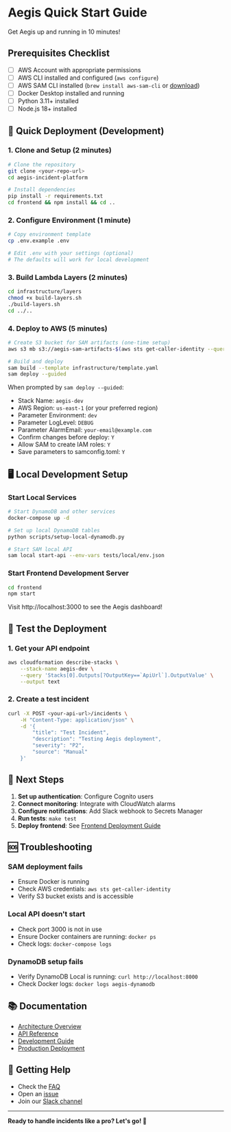 # Aegis Quick Start Guide

Get Aegis up and running in 10 minutes!

## Prerequisites Checklist

- [ ] AWS Account with appropriate permissions
- [ ] AWS CLI installed and configured (`aws configure`)
- [ ] AWS SAM CLI installed (`brew install aws-sam-cli` or [download](https://docs.aws.amazon.com/serverless-application-model/latest/developerguide/install-sam-cli.html))
- [ ] Docker Desktop installed and running
- [ ] Python 3.11+ installed
- [ ] Node.js 18+ installed

## 🚀 Quick Deployment (Development)

### 1. Clone and Setup (2 minutes)
```bash
# Clone the repository
git clone <your-repo-url>
cd aegis-incident-platform

# Install dependencies
pip install -r requirements.txt
cd frontend && npm install && cd ..
```

### 2. Configure Environment (1 minute)
```bash
# Copy environment template
cp .env.example .env

# Edit .env with your settings (optional)
# The defaults will work for local development
```

### 3. Build Lambda Layers (2 minutes)
```bash
cd infrastructure/layers
chmod +x build-layers.sh
./build-layers.sh
cd ../..
```

### 4. Deploy to AWS (5 minutes)
```bash
# Create S3 bucket for SAM artifacts (one-time setup)
aws s3 mb s3://aegis-sam-artifacts-$(aws sts get-caller-identity --query Account --output text)

# Build and deploy
sam build --template infrastructure/template.yaml
sam deploy --guided
```

When prompted by `sam deploy --guided`:
- Stack Name: `aegis-dev`
- AWS Region: `us-east-1` (or your preferred region)
- Parameter Environment: `dev`
- Parameter LogLevel: `DEBUG`
- Parameter AlarmEmail: `your-email@example.com`
- Confirm changes before deploy: `Y`
- Allow SAM to create IAM roles: `Y`
- Save parameters to samconfig.toml: `Y`

## 🖥️ Local Development Setup

### Start Local Services
```bash
# Start DynamoDB and other services
docker-compose up -d

# Set up local DynamoDB tables
python scripts/setup-local-dynamodb.py

# Start SAM local API
sam local start-api --env-vars tests/local/env.json
```

### Start Frontend Development Server
```bash
cd frontend
npm start
```

Visit http://localhost:3000 to see the Aegis dashboard!

## 📝 Test the Deployment

### 1. Get your API endpoint
```bash
aws cloudformation describe-stacks \
    --stack-name aegis-dev \
    --query 'Stacks[0].Outputs[?OutputKey==`ApiUrl`].OutputValue' \
    --output text
```

### 2. Create a test incident
```bash
curl -X POST <your-api-url>/incidents \
    -H "Content-Type: application/json" \
    -d '{
        "title": "Test Incident",
        "description": "Testing Aegis deployment",
        "severity": "P2",
        "source": "Manual"
    }'
```

## 🎯 Next Steps

1. **Set up authentication**: Configure Cognito users
2. **Connect monitoring**: Integrate with CloudWatch alarms
3. **Configure notifications**: Add Slack webhook to Secrets Manager
4. **Run tests**: `make test`
5. **Deploy frontend**: See [Frontend Deployment Guide](docs/deployment/frontend.md)

## 🆘 Troubleshooting

### SAM deployment fails
- Ensure Docker is running
- Check AWS credentials: `aws sts get-caller-identity`
- Verify S3 bucket exists and is accessible

### Local API doesn't start
- Check port 3000 is not in use
- Ensure Docker containers are running: `docker ps`
- Check logs: `docker-compose logs`

### DynamoDB setup fails
- Verify DynamoDB Local is running: `curl http://localhost:8000`
- Check Docker logs: `docker logs aegis-dynamodb`

## 📚 Documentation

- [Architecture Overview](docs/architecture/README.md)
- [API Reference](docs/api/README.md)
- [Development Guide](docs/guides/development.md)
- [Production Deployment](docs/deployment/production.md)

## 🤝 Getting Help

- Check the [FAQ](docs/FAQ.md)
- Open an [issue](https://github.com/yourusername/aegis-incident-platform/issues)
- Join our [Slack channel](#aegis-support)

---

**Ready to handle incidents like a pro? Let's go! 🚀**